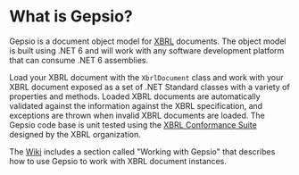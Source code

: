 ﻿# What is Gepsio?
Gepsio is a document object model for [XBRL](https://www.xbrl.org/) documents. The object model is built using .NET 6 and will work with any software development platform that can consume .NET 6 assemblies.

Load your XBRL document with the `XbrlDocument` class and work with your XBRL document exposed as a set of .NET Standard classes with a variety of properties and methods. Loaded XBRL documents are automatically validated against the information against the XBRL specification, and exceptions are thrown when invalid XBRL documents are loaded. The Gepsio code base is unit tested using the [XBRL Conformance Suite](http://www.xbrl.org/2005/xbrl-conf-cr1-2005-04-25.htm) designed by the XBRL organization.

The [Wiki](https://github.com/JeffFerguson/gepsio/wiki) includes a section called "Working with Gepsio" that describes how to use Gepsio to work with XBRL document instances.